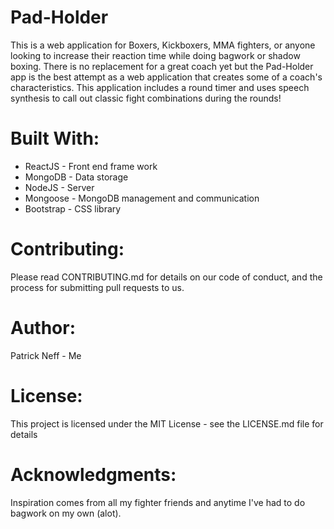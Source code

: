# Pad-Holder 
This is a web application for Boxers, Kickboxers, MMA fighters, or anyone looking to increase their reaction time while doing bagwork or shadow boxing. There is no replacement for a great coach yet but the Pad-Holder app is the best attempt as a web application that creates some of a coach's characteristics. This application includes a round timer and uses speech synthesis to call out classic fight combinations during the rounds!

# Built With: 
* ReactJS - Front end frame work 
* MongoDB - Data storage 
* NodeJS - Server 
* Mongoose - MongoDB management and communication 
* Bootstrap - CSS library

# Contributing: 
Please read CONTRIBUTING.md for details on our code of conduct, and the process for submitting pull requests to us.

# Author: 
Patrick Neff - Me

# License: 
This project is licensed under the MIT License - see the LICENSE.md file for details

# Acknowledgments: 
Inspiration comes from all my fighter friends and anytime I've had to do bagwork on my own (alot).
